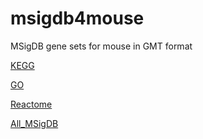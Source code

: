 # msigdb4mouse

MSigDB gene sets for mouse in GMT format

[KEGG](http://ziemann-lab.net/public/msigdb_mouse/mouse_msigdb_kegg_2022-02-16.gmt)

[GO](http://ziemann-lab.net/public/msigdb_mouse/mouse_msigdb_go_2022-02-16.gmt)

[Reactome](http://ziemann-lab.net/public/msigdb_mouse/mouse_msigdb_reactome_2022-02-16.gmt)

[All_MSigDB](http://ziemann-lab.net/public/msigdb_mouse/mouse_msigdb_all_2022-02-16.gmt)
